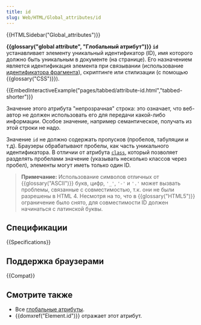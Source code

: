 ```yaml
---
title: id
slug: Web/HTML/Global_attributes/id
---
```


{{HTMLSidebar("Global_attributes")}}

**{{glossary("global attribute", "Глобальный атрибут")}} `id`** устанавливает элементу уникальный идентификатор (ID), имя которого должно быть уникальным в документе (на странице). Его назначением является идентификация элемента при связывании (использование [идентификатора фрагмента](/ru/docs/Web/HTTP/Basics_of_HTTP/Identifying_resources_on_the_Web#Fragment)), скриптинге или стилизации (с помощью {{glossary("CSS")}}).

{{EmbedInteractiveExample("pages/tabbed/attribute-id.html","tabbed-shorter")}}

Значение этого атрибута "непрозрачная" строка: это означает, что веб-автор не должен использовать его для передачи какой-либо информации. Особое значение, например семантическое, получать из этой строки не надо.

Значение `id` не должно содержать пропусков (пробелов, табуляции и т.д). Браузеры обрабатывают пробелы, как часть уникального идентификатора. В отличии от атрибута [`class`](/ru/docs/Web/HTML/Global_attributes#class), который позволяет разделять пробелами значение (указывать несколько классов через пробел), элементы могут иметь только один ID.

> **Примечание:** Использование символов отличных от {{glossary("ASCII")}} букв, цифр, `'_'`, `'-'` и `'.'` может вызвать проблемы, связанные с совместимостью, т.к. они не были разрешены в HTML 4. Несмотря на то, что в {{glossary("HTML5")}} ограничение было снято, для совместимости ID должен начинаться с латинской буквы.

## Спецификации

{{Specifications}}

## Поддержка браузерами

{{Compat}}

## Смотрите также

- Все [глобальные атрибуты](/ru/docs/Web/HTML/Общие_атрибуты).
- {{domxref("Element.id")}} отражает этот атрибут.
